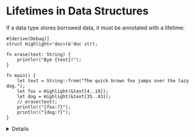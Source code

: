 # Lifetimes in Data Structures

If a data type stores borrowed data, it must be annotated with a lifetime:

```rust,editable
#[derive(Debug)]
struct Highlight<'doc>(&'doc str);

fn erase(text: String) {
    println!("Bye {text}!");
}

fn main() {
    let text = String::from("The quick brown fox jumps over the lazy dog.");
    let fox = Highlight(&text[4..19]);
    let dog = Highlight(&text[35..43]);
    // erase(text);
    println!("{fox:?}");
    println!("{dog:?}");
}
```

<details>

* In the above example, the annotation on `Highlight` enforces that the data underlying the contained `&str` lives at least as long as any instance of `Highlight` that uses that data.
* If `text` is consumed before the end of the lifetime of `fox` (or `dog`), the borrow checker throws an error.
* Types with borrowed data force users to hold on to the original data. This can be useful for creating lightweight views, but it generally makes them somewhat harder to use.
* When possible, make data structures own their data directly.
* Some structs with multiple references inside can have more than one lifetime annontation. This can be necessary if there is a need to describe lifetime relationships between the references themselves, in addition to the lifetime of the struct itself. Those are very advanced use cases.
</details>
